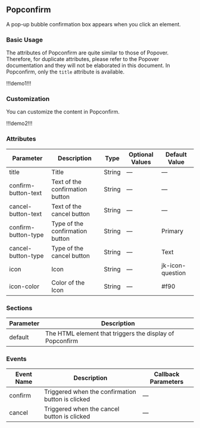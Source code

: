 ## Popconfirm

A pop-up bubble confirmation box appears when you click an element.

### Basic Usage

The attributes of Popconfirm are quite similar to those of Popover. Therefore, for duplicate attributes, please refer to the Popover documentation and they will not be elaborated in this document. In Popconfirm, only the `title` attribute is available.

!!!demo1!!!

### Customization

You can customize the content in Popconfirm.

!!!demo2!!!

### Attributes

| Parameter           | Description                     | Type   | Optional Values | Default Value    |
| ------------------- | ------------------------------- | ------ | --------------- | ---------------- |
| title               | Title                           | String | —               | —                |
| confirm-button-text | Text of the confirmation button | String | —               | —                |
| cancel-button-text  | Text of the cancel button       | String | —               | —                |
| confirm-button-type | Type of the confirmation button | String | —               | Primary          |
| cancel-button-type  | Type of the cancel button       | String | —               | Text             |
| icon                | Icon                            | String | —               | jk-icon-question |
| icon-color          | Color of the Icon               | String | —               | #f90             |

### Sections

| Parameter | Description                                              |
| --------- | -------------------------------------------------------- |
| default   | The HTML element that triggers the display of Popconfirm |

### Events

| Event Name | Description                                       | Callback Parameters |
| ---------- | ------------------------------------------------- | ------------------- |
| confirm    | Triggered when the confirmation button is clicked | —                   |
| cancel     | Triggered when the cancel button is clicked       | —                   |
